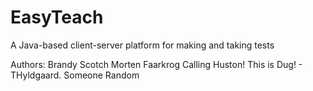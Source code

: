 EasyTeach
=========

A Java-based client-server platform for making and taking tests

Authors:
Brandy Scotch
Morten Faarkrog
Calling Huston! This is Dug! - THyldgaard.
Someone Random
